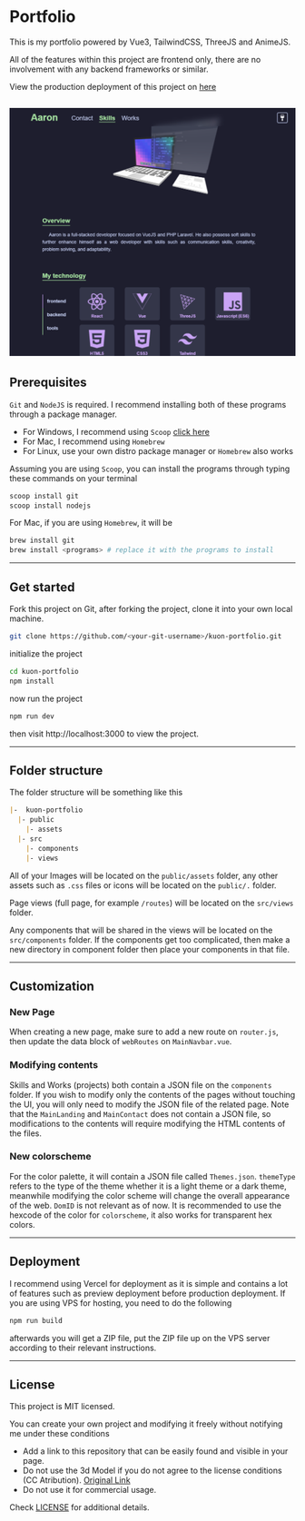 
# Portfolio

This is my portfolio powered by Vue3, TailwindCSS, ThreeJS and AnimeJS.

All of the features within this project are frontend only, there are no involvement with any backend frameworks or similar.

View the production deployment of this project on [here](https://kuon-dev-portfolio.vercel.app)

<h2 align="center">
  <img src="./doc/preview.png" alt="preview" />
  <br>
</h2>


## Prerequisites
`Git` and `NodeJS` is required. I recommend installing both of these programs through a package manager.

- For Windows, I recommend using `Scoop` [click here](https://scoop.sh)
- For Mac, I recommend using `Homebrew`
- For Linux, use your own distro package manager or `Homebrew` also works

Assuming you are using `Scoop`, you can install the programs through typing these commands on your terminal
```bash
scoop install git
scoop install nodejs
```

For Mac, if you are using `Homebrew`, it will be
```bash
brew install git
brew install <programs> # replace it with the programs to install
```

---
## Get started
Fork this project on Git, after forking the project, clone it into your own local machine.
```bash
git clone https://github.com/<your-git-username>/kuon-portfolio.git
```

initialize the project
```bash
cd kuon-portfolio
npm install
```

now run the project
```bash
npm run dev
```
then visit http://localhost:3000 to view the project.

---
## Folder structure
The folder structure will be something like this
```md
|-  kuon-portfolio
  |- public		
    |- assets
  |- src
    |- components
    |- views 
```

All of your Images will be located on the `public/assets` folder, any other assets such as `.css` files or icons will be located on the `public/.` folder.

Page views (full page, for example `/routes`) will be located on the `src/views` folder. 

Any components that will be shared in the views will be located on the `src/components` folder. If the components get too complicated, then make a new directory in component folder then place your components in that file. 

---
## Customization
### New Page 
When creating a new page, make sure to add a new route on `router.js`, then update the data block of `webRoutes` on `MainNavbar.vue`.

### Modifying contents
Skills and Works (projects) both contain a JSON file on the `components` folder. If you wish to modify only the contents of the pages without touching the UI, you will only need
to modify the JSON file of the related page. Note that the `MainLanding` and `MainContact` does not contain a JSON file, so modifications to the contents will require modifying the
HTML contents of the files.

### New colorscheme
For the color palette, it will contain a JSON file called `Themes.json`. `themeType` refers to the type of the theme whether it is a light theme or a dark theme, meanwhile modifying the
color scheme will change the overall appearance of the web. `DomID` is not relevant as of now. It is recommended to use the hexcode of the color for `colorscheme`, it also works for transparent
hex colors.

---
## Deployment
I recommend using Vercel for deployment as it is simple and contains a lot of features such as preview deployment before production deployment. If you are using VPS for hosting, you need to do the following

```bash
npm run build
```

afterwards you will get a ZIP file, put the ZIP file up on the VPS server according to their relevant instructions.

---
## License
This project is MIT licensed.

You can create your own project and modifying it freely without notifying me under these conditions
- Add a link to this repository that can be easily found and visible in your page.
- Do not use the 3d Model if you do not agree to the license conditions (CC Atribution). [Original Link](https://sketchfab.com/3d-models/voxel-web-development-50ad959d6c6b4799806c45bfa46ca550)
- Do not use it for commercial usage.

Check [LICENSE](./LICENSE) for additional details.
